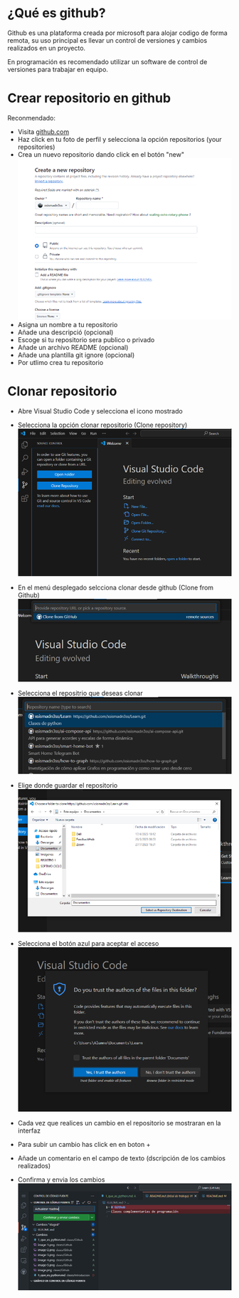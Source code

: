 # ¿Qué es github?
Github es una plataforma creada por microsoft para alojar codigo de forma remota, su uso principal es llevar un control de versiones y cambios realizados en un proyecto.

En programación es recomendado utilizar un software de control de versiones para trabajar en equipo.

# Crear repositorio en github
Reconmendado:
* Visita [github.com](https://github.com)
* Haz click en tu foto de perfil y selecciona la opción repositorios (your repositories)
* Crea un nuevo repositorio dando click en el botón "new"
![new repository screenshot](image.png)
* Asigna un nombre a tu repositorio
* Añade una descripció (opcional)
* Escoge si tu repositorio sera publico o privado
* Añade un archivo README (opcional)
* Añade una plantilla git ignore (opcional)
* Por utlimo crea tu repositorio

# Clonar repositorio
* Abre Visual Studio Code y selecciona el icono mostrado
* Selecciona la opción clonar repositorio (Clone repository)
![alt text](image-1.png)
* En el menú desplegado selcciona clonar desde github (Clone from Github)
![alt text](image-2.png)
* Selecciona el repositrio que deseas clonar
![alt text](image-3.png)
* Elige donde guardar el repositorio
![alt text](image-4.png)
* Selecciona el botón azul para aceptar el acceso
![alt text](image-5.png)

* Cada vez que realices un cambio en el repositorio se mostraran en la interfaz
* Para subir un cambio has click en en boton +
* Añade un comentario en el campo de texto (dscripción de los cambios realizados)
* Confirma y envia los cambios
![alt text](image-6.png)
